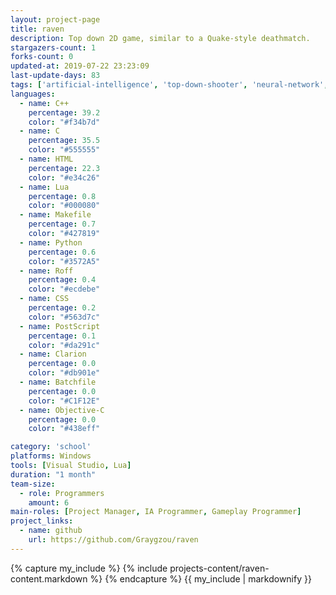 ```yaml
---
layout: project-page
title: raven
description: Top down 2D game, similar to a Quake-style deathmatch.
stargazers-count: 1
forks-count: 0
updated-at: 2019-07-22 23:23:09
last-update-days: 83
tags: ['artificial-intelligence', 'top-down-shooter', 'neural-network', 'fuzzilogic', 'goal-oriented-action-planning', 'steering-behaviors']
languages: 
  - name: C++
    percentage: 39.2
    color: "#f34b7d"
  - name: C
    percentage: 35.5
    color: "#555555"
  - name: HTML
    percentage: 22.3
    color: "#e34c26"
  - name: Lua
    percentage: 0.8
    color: "#000080"
  - name: Makefile
    percentage: 0.7
    color: "#427819"
  - name: Python
    percentage: 0.6
    color: "#3572A5"
  - name: Roff
    percentage: 0.4
    color: "#ecdebe"
  - name: CSS
    percentage: 0.2
    color: "#563d7c"
  - name: PostScript
    percentage: 0.1
    color: "#da291c"
  - name: Clarion
    percentage: 0.0
    color: "#db901e"
  - name: Batchfile
    percentage: 0.0
    color: "#C1F12E"
  - name: Objective-C
    percentage: 0.0
    color: "#438eff"

category: 'school'
platforms: Windows
tools: [Visual Studio, Lua]
duration: "1 month"
team-size:
  - role: Programmers
    amount: 6
main-roles: [Project Manager, IA Programmer, Gameplay Programmer]
project_links:
  - name: github
    url: https://github.com/Graygzou/raven
---
```

<!---
Gregoire Boiron <gregoire.boiron@gmail.com>
Copyright (c) 2018-2019 Gregoire Boiron  All Rights Reserved.
--->

{% capture my_include %}
{% include projects-content/raven-content.markdown %}
{% endcapture %}
{{ my_include | markdownify }}
